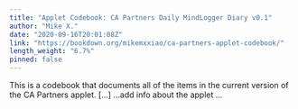 ```yaml
---
title: "Applet Codebook: CA Partners Daily MindLogger Diary v0.1"
author: "Mike X."
date: "2020-09-16T20:01:08Z"
link: "https://bookdown.org/mikemxxiao/ca-partners-applet-codebook/"
length_weight: "6.7%"
pinned: false
---
```


This is a codebook that documents all of the items in the current version of the CA Partners applet. [...] …add info about the applet ...
